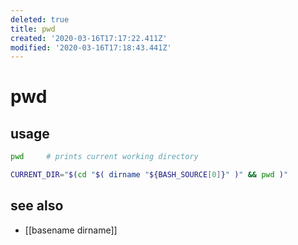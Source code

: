 ```yaml
---
deleted: true
title: pwd
created: '2020-03-16T17:17:22.411Z'
modified: '2020-03-16T17:18:43.441Z'
---
```


# pwd

## usage
```sh
pwd     # prints current working directory

CURRENT_DIR="$(cd "$( dirname "${BASH_SOURCE[0]}" )" && pwd )"
```

## see also
- [[basename dirname]]
